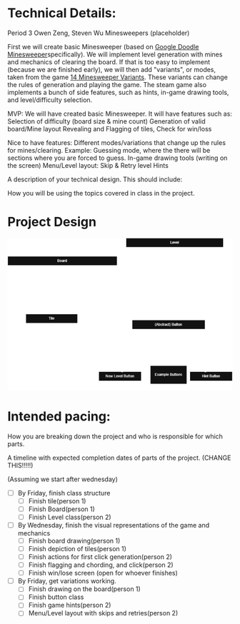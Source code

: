
# Technical Details:

Period 3
Owen Zeng, Steven Wu
Minesweepers (placeholder)

First we will create basic Minesweeper (based on [Google Doodle Minesweeper](https://www.google.com/fbx?fbx=minesweeper)specifically). We will implement level generation with mines and mechanics of clearing the board. If that is too easy to implement (because we are finished early), we will then add "variants", or modes, taken from the game [14 Minesweeper Variants](https://store.steampowered.com/app/1865060/14_Minesweeper_Variants/). These variants can change the rules of generation and playing the game. The steam game also implements a bunch of side features, such as hints, in-game drawing tools, and level/difficulty selection.

MVP: We will have created basic Minesweeper. It will have features such as:
Selection of difficulty (board size & mine count)
Generation of valid board/Mine layout
Revealing and Flagging of tiles, Check for win/loss

Nice to have features: 
Different modes/variations that change up the rules for mines/clearing.
Example: Guessing mode, where the there will be sections where you are forced to guess.
In-game drawing tools (writing on the screen)
Menu/Level layout: 
    Skip & Retry level
    Hints

A description of your technical design. This should include: 
   
How you will be using the topics covered in class in the project.
     
# Project Design

![diagram](files/umlDiagram.png)

# Intended pacing:

How you are breaking down the project and who is responsible for which parts.

A timeline with expected completion dates of parts of the project. (CHANGE THIS!!!!!)

(Assuming we start after wednesday)
- [ ] By Friday, finish class structure
    - [ ] Finish tile(person 1)
    - [ ] Finish Board(person 1)
    - [ ] Finish Level class(person 2)

- [ ] By Wednesday, finish the visual representations of the game and mechanics
    - [ ] Finish board drawing(person 1)
    - [ ] Finish depiction of tiles(person 1)
    - [ ] Finish actions for first click generation(person 2)
    - [ ] Finish flagging and chording, and click(person 2)
    - [ ] Finish win/lose screen (open for whoever finishes)

-[ ] By Friday, get variations working.
    - [ ] Finish drawing on the board(person 1)
    - [ ] Finish button class
    - [ ] Finish game hints(person 2)
    - [ ] Menu/Level layout with skips and retries(person 2)